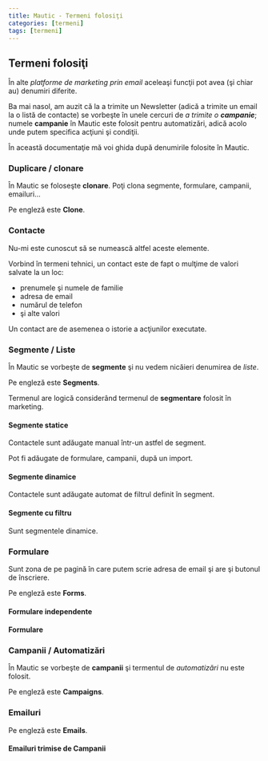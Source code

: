 ```yaml
---
title: Mautic - Termeni folosiţi
categories: [termeni]
tags: [termeni]
---
```


## Termeni folosiţi
În alte _platforme de marketing prin email_ aceleaşi funcţii pot avea (şi chiar au) denumiri diferite.

Ba mai nasol, am auzit că la a trimite un Newsletter (adică a trimite un email la o listă de contacte) se vorbeşte în unele cercuri de _a trimite o **campanie**_; numele **campanie** în Mautic este folosit pentru automatizări, adică acolo unde putem specifica acţiuni şi condiţii.

În această documentaţie mă voi ghida după denumirile folosite în Mautic.

### Duplicare / clonare
În Mautic se foloseşte **clonare**. Poţi clona segmente, formulare, campanii, emailuri...

Pe engleză este **Clone**.

### Contacte
Nu-mi este cunoscut să se numească altfel aceste elemente.

Vorbind în termeni tehnici, un contact este de fapt o mulţime de valori salvate la un loc:
* prenumele şi numele de familie
* adresa de email
* numărul de telefon
* şi alte valori

Un contact are de asemenea o istorie a acţiunilor executate.

### Segmente / Liste
În Mautic se vorbeşte de **segmente** şi nu vedem nicăieri denumirea de _liste_.

Pe engleză este **Segments**.

Termenul are logică considerând termenul de **segmentare** folosit în marketing.

#### Segmente statice
Contactele sunt adăugate manual într-un astfel de segment.

Pot fi adăugate de formulare, campanii, după un import.

#### Segmente dinamice
Contactele sunt adăugate automat de filtrul definit în segment.

#### Segmente cu filtru
Sunt segmentele dinamice.

### Formulare
Sunt zona de pe pagină în care putem scrie adresa de email şi are şi butonul de înscriere.

Pe engleză este **Forms**.

#### Formulare independente


#### Formulare 



### Campanii / Automatizări
În Mautic se vorbeşte de **campanii** şi termentul de _automatizări_ nu este folosit.

Pe engleză este **Campaigns**.

### Emailuri
Pe engleză este **Emails**.

#### Emailuri trimise de Campanii










